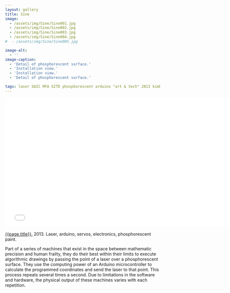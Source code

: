 ```yaml
---
layout: gallery
title: Sine
image: 
  - /assets/img/Sine/Sine001.jpg
  - /assets/img/Sine/Sine002.jpg
  - /assets/img/Sine/Sine003.jpg
  - /assets/img/Sine/Sine004.jpg  
#  - /assets/img/Sine/Sine005.jpg

image-alt:
  - ''
image-caption:
  - 'Detail of phosphorescent surface.'
  - 'Installation view.'
  - 'Installation view.'
  - 'Detail of phosphorescent surface.'

tags: laser SAIC MFA GITD phosphorescent arduino "art & tech" 2013 kimball
---
```


<div class="js-video vimeo widescreen">
<iframe src="//player.vimeo.com/video/82002302?byline=0&amp;portrait=0" width="750" height="422" frameborder="0" webkitallowfullscreen mozallowfullscreen allowfullscreen></iframe>
</div>

[{{page.title}}.](http://vimeo.com/82002302)  2013.  Laser, arduino, servos, electronics, phosphorescent paint.

Part of a series of machines that exist in the space between mathematic precision and human frailty, they do their best within their limits to execute algorithmic drawings by passing the point of a laser over a phosphorescent surface.  They use the computing power of an Arduino microcontroller to calculate the programmed coordinates and send the laser to that point.  This process repeats several times a second. Due to limitations in the software and hardware, the physical output of these machines varies with each repetition.  
